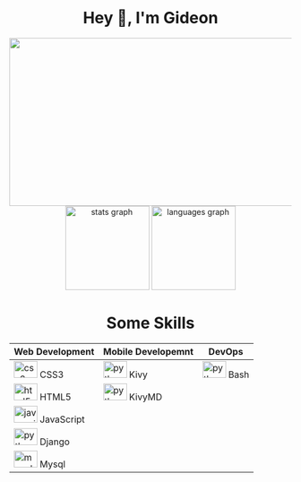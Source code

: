 <br clear="both">

<h1 align="center">Hey 👋, I'm Gideon</h1>

<div align="center">
  <img height="300" width="600" src="https://media.giphy.com/media/PI3QGKFN6XZUCMMqJm/giphy.gif"/>
</div>

<div align="center" margin-top="100">
  <img src="https://github-readme-stats.vercel.app/api?hide_title=false&hide_rank=false&show_icons=true&include_all_commits=true&count_private=true&disable_animations=false&theme=dracula&locale=en&hide_border=false&username=gideon-kirui" height="150" alt="stats graph"  />
  <img src="https://github-readme-stats.vercel.app/api/top-langs?locale=en&hide_title=false&layout=compact&card_width=300&langs_count=5&theme=dracula&hide_border=false&username=gideon-kirui" height="150" alt="languages graph"/>
</div>

<div align="center">
<h1 align="center">Some Skills</h1>

  | Web Development | Mobile Developemnt | DevOps |
  | --------------- | ------------------ | ------ |
  | <img src="https://cdn.jsdelivr.net/gh/devicons/devicon/icons/css3/css3-original.svg" height="30" width="42" alt="css3 logo"  /> CSS3 | <img src="https://cdn.jsdelivr.net/gh/devicons/devicon/icons/python/python-original.svg" height="30" width="42" alt="python logo"  /> Kivy | <img src="https://cdn.jsdelivr.net/gh/devicons/devicon/icons/bash/bash-original.svg" height="30" width="42" alt="python logo"  /> Bash | 
  | <img src="https://cdn.jsdelivr.net/gh/devicons/devicon/icons/html5/html5-original.svg" height="30" width="42" alt="html5 logo"  /> HTML5 | <img src="https://cdn.jsdelivr.net/gh/devicons/devicon/icons/python/python-original.svg" height="30" width="42" alt="python logo"  /> KivyMD |  |
  | <img src="https://cdn.jsdelivr.net/gh/devicons/devicon/icons/javascript/javascript-original.svg" height="30" width="42" alt="javascript logo"  /> JavaScript |  |  |
  | <img src="https://cdn.jsdelivr.net/gh/devicons/devicon/icons/django/django-plain.svg" height="30" width="42" alt="python logo" /> Django |  |  |
  | <img src="https://cdn.jsdelivr.net/gh/devicons/devicon/icons/mysql/mysql-original.svg" height="30" width="42" alt="mysql logo"  /> Mysql |  |  |

</div>
